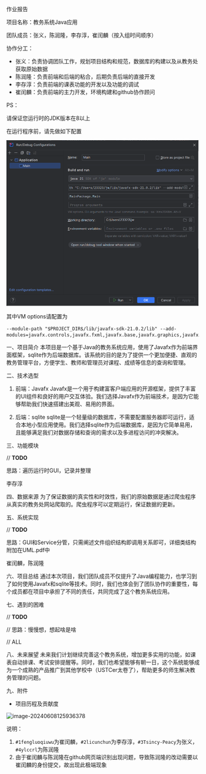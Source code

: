 作业报告

项目名称：教务系统Java应用

团队成员：张义，陈润隆，李存淳，崔闰麟（按入组时间顺序）

协作分工：

- 张义：负责协调团队工作，规划项目结构和规范，数据库的构建以及从教务处获取原始数据
- 陈润隆：负责前端和后端的粘合，后期负责后端的直接开发
- 李存淳：负责前端的课表功能的开发以及功能的调试
- 崔闰麟：负责前端的主力开发，环境构建和github协作顾问

PS：

请保证您运行时的JDK版本在8以上

在运行程序前，请先做如下配置

 <img src="image-20240606180317326.png" alt="image-20240606180317326" style="zoom:50%;" />

其中VM options请配置为

```
--module-path "$PROJECT_DIR$/lib/javafx-sdk-21.0.2/lib" --add-modules=javafx.controls,javafx.fxml,javafx.base,javafx.graphics,javafx.media,javafx.swing,javafx.web
```

一、项目简介
	本项目是一个基于Java的教务系统应用，使用了Javafx作为前端界面框架，sqlite作为后端数据库。该系统的目的是为了提供一个更加便捷、直观的教务管理平台，方便学生、教师和管理员对课程、成绩等信息的查询和管理。

二、技术选型
1. 前端：Javafx
   Javafx是一个用于构建富客户端应用的开源框架，提供了丰富的UI组件和良好的用户交互体验。我们选择Javafx作为前端技术，是因为它能够帮助我们快速搭建出美观、易用的界面。

2. 后端：sqlite
   sqlite是一个轻量级的数据库，不需要配置服务器即可运行，适合本地小型应用使用。我们选择sqlite作为后端数据库，是因为它简单易用，且能够满足我们对数据存储和查询的需求以及多进程访问的冲突解决。

三、功能模块

// **TODO**

思路：遍历运行时GUI，记录并整理

李存淳



四、数据来源
为了保证数据的真实性和时效性，我们的原始数据是通过爬虫程序从真实的教务处网站爬取的。爬虫程序可以定期运行，保证数据的更新。

五、系统实现

// **TODO**

思路：GUI和Service分管，只需阐述文件组织结构即调用关系即可，详细类结构附加在UML.pdf中

崔闰麟，陈润隆



六、项目总结
	通过本次项目，我们团队成员不仅提升了Java编程能力，也学习到了如何使用Javafx和sqlite等技术。同时，我们也体会到了团队协作的重要性，每个成员都在项目中承担了不同的责任，共同完成了这个教务系统应用。

七、遇到的困难

// **TODO**

// 思路：慢慢想，想起啥是啥

// ALL


八、未来展望
	未来我们计划继续完善这个教务系统，增加更多实用的功能，如课表自动排课、考试安排提醒等。同时，我们也希望能够有朝一日，这个系统能够成为一个成熟的产品推广到其他学校中（USTCer太卷了），帮助更多的师生解决教务管理的问题。

九、附件

- 项目历程及贡献度

![image-20240608125936378](C:\Users\23323\AppData\Roaming\Typora\typora-user-images\image-20240608125936378.png)

说明：

1. `#1fengluoqiuwu`为崔闰麟，`#2licunchun`为李存淳，`#3Tsincy-Peacy`为张义，`#4ylccrl`为陈润隆
2. 由于崔闰麟与陈润隆在github网页端识别出现问题，导致陈润隆的改动需要以崔闰麟的身份提交，故出现此极端现象